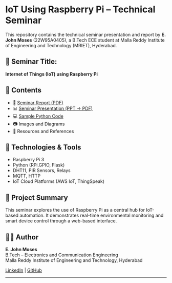 # IoT Using Raspberry Pi – Technical Seminar

This repository contains the technical seminar presentation and report by **E. John Moses** (22W95A0405), a B.Tech ECE student at Malla Reddy Institute of Engineering and Technology (MRIET), Hyderabad.

## 📘 Seminar Title:
**Internet of Things (IoT) using Raspberry Pi**

## 📄 Contents
- 📗 [Seminar Report (PDF)](./Seminar-Report/JOHN_SEMINAR.pdf)
- 📊 [Seminar Presentation (PPT → PDF)](./Seminar-Presentation/SEMINAR_2.pdf)
- 💻 [Sample Python Code](./Code/smart_home_control.py)
- 📷 Images and Diagrams
- 🔗 Resources and References

## 🔧 Technologies & Tools
- Raspberry Pi 3
- Python (RPi.GPIO, Flask)
- DHT11, PIR Sensors, Relays
- MQTT, HTTP
- IoT Cloud Platforms (AWS IoT, ThingSpeak)

## 📌 Project Summary
This seminar explores the use of Raspberry Pi as a central hub for IoT-based automation. It demonstrates real-time environmental monitoring and smart device control through a web-based interface.

## 👨‍💻 Author
**E. John Moses**  
B.Tech – Electronics and Communication Engineering  
Malla Reddy Institute of Engineering and Technology, Hyderabad

[LinkedIn](https://www.linkedin.com/in/john-moses-enje-791879218/) | [GitHub](https://github.com/johnmoses12)

---
